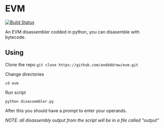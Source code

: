 # EVM

[![Build Status](https://travis-ci.org/anddddrew/evm.svg?branch-master)](https://travis-ci.org/anddddrew/evm)

An EVM disassembler codded in python, you can disasemble with bytecode.

## Using

Clone the repo
```git clone https://github.com/anddddrew/evm.git```

Change directories
```
cd evm
```

Run script
```
python disassembler.py
```
After this you should have a prompt to enter your operands.

*NOTE: all disassembly output from the script will be in a file called "output"*


